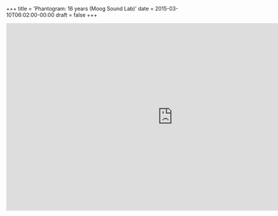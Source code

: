 +++
title = 'Phantogram: 16 years (Moog Sound Lab)'
date = 2015-03-10T06:02:00-00:00
draft = false
+++

<iframe width="896" height="504" src="https://www.youtube.com/embed/imkU0Kjw_eY?si=4SOJgzdILjufA7_S" title="YouTube video player" frameborder="0" allow="accelerometer; autoplay; clipboard-write; encrypted-media; gyroscope; picture-in-picture; web-share" referrerpolicy="strict-origin-when-cross-origin" allowfullscreen></iframe>